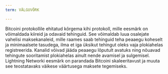 ```yaml
---
term: VÄLGUVÕRK

---
```

Bitcoini protokollile ehitatud kõrgema kihi protokoll, mille eesmärk on võimaldada kiireid ja odavaid tehinguid. See võimaldab luua osalejate vahelisi maksekanaleid, mille raames saab tehinguid teha peaaegu koheselt ja minimaalsete tasudega, ilma et iga üksikut tehingut oleks vaja plokiahelas registreerida. Kanalid võivad jääda peaaegu lõputult avatuks ning nõuavad tehingute sooritamist plokiahelas ainult nende avamisel ja sulgemisel. Lightning Networki eesmärk on parandada Bitcoini skaleeritavust ja muuta see teostatavaks väikese väärtusega maksete tegemiseks.